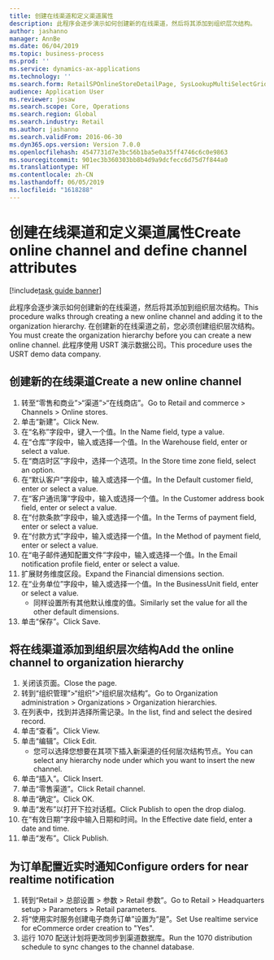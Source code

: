 ```yaml
---
title: 创建在线渠道和定义渠道属性
description: 此程序会逐步演示如何创建新的在线渠道，然后将其添加到组织层次结构。
author: jashanno
manager: AnnBe
ms.date: 06/04/2019
ms.topic: business-process
ms.prod: ''
ms.service: dynamics-ax-applications
ms.technology: ''
ms.search.form: RetailSPOnlineStoreDetailPage, SysLookupMultiSelectGrid, DimensionLookup, OMHierarchyManager, HierarchyDesigner, OMNodeSelection, HierarchyPublishAndCloseForm
audience: Application User
ms.reviewer: josaw
ms.search.scope: Core, Operations
ms.search.region: Global
ms.search.industry: Retail
ms.author: jashanno
ms.search.validFrom: 2016-06-30
ms.dyn365.ops.version: Version 7.0.0
ms.openlocfilehash: 4547731d7e3bc56b1ba5e0a35ff4746c6c0e9863
ms.sourcegitcommit: 901ec3b360303bb8b4d9a9dcfecc6d75d7f844a0
ms.translationtype: HT
ms.contentlocale: zh-CN
ms.lasthandoff: 06/05/2019
ms.locfileid: "1618288"
---
```

# <a name="create-online-channel-and-define-channel-attributes"></a><span data-ttu-id="7efef-103">创建在线渠道和定义渠道属性</span><span class="sxs-lookup"><span data-stu-id="7efef-103">Create online channel and define channel attributes</span></span>

[!include[task guide banner](../includes/task-guide-banner.md)]

<span data-ttu-id="7efef-104">此程序会逐步演示如何创建新的在线渠道，然后将其添加到组织层次结构。</span><span class="sxs-lookup"><span data-stu-id="7efef-104">This procedure walks through creating a new online channel and adding it to the organization hierarchy.</span></span> <span data-ttu-id="7efef-105">在创建新的在线渠道之前，您必须创建组织层次结构。</span><span class="sxs-lookup"><span data-stu-id="7efef-105">You must create the organization hierarchy before you can create a new online channel.</span></span> <span data-ttu-id="7efef-106">此程序使用 USRT 演示数据公司。</span><span class="sxs-lookup"><span data-stu-id="7efef-106">This procedure uses the USRT demo data company.</span></span>


## <a name="create-a-new-online-channel"></a><span data-ttu-id="7efef-107">创建新的在线渠道</span><span class="sxs-lookup"><span data-stu-id="7efef-107">Create a new online channel</span></span>
1. <span data-ttu-id="7efef-108">转至“零售和商业”>“渠道”>“在线商店”。</span><span class="sxs-lookup"><span data-stu-id="7efef-108">Go to Retail and commerce > Channels > Online stores.</span></span>
2. <span data-ttu-id="7efef-109">单击“新建”。</span><span class="sxs-lookup"><span data-stu-id="7efef-109">Click New.</span></span>
3. <span data-ttu-id="7efef-110">在“名称”字段中，键入一个值。</span><span class="sxs-lookup"><span data-stu-id="7efef-110">In the Name field, type a value.</span></span>
4. <span data-ttu-id="7efef-111">在“仓库”字段中，输入或选择一个值。</span><span class="sxs-lookup"><span data-stu-id="7efef-111">In the Warehouse field, enter or select a value.</span></span>
5. <span data-ttu-id="7efef-112">在“商店时区”字段中，选择一个选项。</span><span class="sxs-lookup"><span data-stu-id="7efef-112">In the Store time zone field, select an option.</span></span>
6. <span data-ttu-id="7efef-113">在“默认客户”字段中，输入或选择一个值。</span><span class="sxs-lookup"><span data-stu-id="7efef-113">In the Default customer field, enter or select a value.</span></span>
7. <span data-ttu-id="7efef-114">在“客户通讯簿”字段中，输入或选择一个值。</span><span class="sxs-lookup"><span data-stu-id="7efef-114">In the Customer address book field, enter or select a value.</span></span>
8. <span data-ttu-id="7efef-115">在“付款条款”字段中，输入或选择一个值。</span><span class="sxs-lookup"><span data-stu-id="7efef-115">In the Terms of payment field, enter or select a value.</span></span>
9. <span data-ttu-id="7efef-116">在“付款方式”字段中，输入或选择一个值。</span><span class="sxs-lookup"><span data-stu-id="7efef-116">In the Method of payment field, enter or select a value.</span></span>
10. <span data-ttu-id="7efef-117">在“电子邮件通知配置文件”字段中，输入或选择一个值。</span><span class="sxs-lookup"><span data-stu-id="7efef-117">In the Email notification profile field, enter or select a value.</span></span>
11. <span data-ttu-id="7efef-118">扩展财务维度区段。</span><span class="sxs-lookup"><span data-stu-id="7efef-118">Expand the Financial dimensions section.</span></span>
12. <span data-ttu-id="7efef-119">在“业务单位”字段中，输入或选择一个值。</span><span class="sxs-lookup"><span data-stu-id="7efef-119">In the BusinessUnit field, enter or select a value.</span></span>
    * <span data-ttu-id="7efef-120">同样设置所有其他默认维度的值。</span><span class="sxs-lookup"><span data-stu-id="7efef-120">Similarly set the value for all the other default dimensions.</span></span>  
13. <span data-ttu-id="7efef-121">单击“保存”。</span><span class="sxs-lookup"><span data-stu-id="7efef-121">Click Save.</span></span>

## <a name="add-the-online-channel-to-organization-hierarchy"></a><span data-ttu-id="7efef-122">将在线渠道添加到组织层次结构</span><span class="sxs-lookup"><span data-stu-id="7efef-122">Add the online channel to organization hierarchy</span></span>
1. <span data-ttu-id="7efef-123">关闭该页面。</span><span class="sxs-lookup"><span data-stu-id="7efef-123">Close the page.</span></span>
2. <span data-ttu-id="7efef-124">转到“组织管理”>“组织”>“组织层次结构”。</span><span class="sxs-lookup"><span data-stu-id="7efef-124">Go to Organization administration > Organizations > Organization hierarchies.</span></span>
3. <span data-ttu-id="7efef-125">在列表中，找到并选择所需记录。</span><span class="sxs-lookup"><span data-stu-id="7efef-125">In the list, find and select the desired record.</span></span>
4. <span data-ttu-id="7efef-126">单击“查看”。</span><span class="sxs-lookup"><span data-stu-id="7efef-126">Click View.</span></span>
5. <span data-ttu-id="7efef-127">单击“编辑”。</span><span class="sxs-lookup"><span data-stu-id="7efef-127">Click Edit.</span></span>
    * <span data-ttu-id="7efef-128">您可以选择您想要在其项下插入新渠道的任何层次结构节点。</span><span class="sxs-lookup"><span data-stu-id="7efef-128">You can select any hierarchy node under which you want to insert the new channel.</span></span>  
6. <span data-ttu-id="7efef-129">单击“插入”。</span><span class="sxs-lookup"><span data-stu-id="7efef-129">Click Insert.</span></span>
7. <span data-ttu-id="7efef-130">单击“零售渠道”。</span><span class="sxs-lookup"><span data-stu-id="7efef-130">Click Retail channel.</span></span>
8. <span data-ttu-id="7efef-131">单击“确定”。</span><span class="sxs-lookup"><span data-stu-id="7efef-131">Click OK.</span></span>
9. <span data-ttu-id="7efef-132">单击“发布”以打开下拉对话框。</span><span class="sxs-lookup"><span data-stu-id="7efef-132">Click Publish to open the drop dialog.</span></span>
10. <span data-ttu-id="7efef-133">在“有效日期”字段中输入日期和时间。</span><span class="sxs-lookup"><span data-stu-id="7efef-133">In the Effective date field, enter a date and time.</span></span>
11. <span data-ttu-id="7efef-134">单击“发布”。</span><span class="sxs-lookup"><span data-stu-id="7efef-134">Click Publish.</span></span>

## <a name="configure-orders-for-near-realtime-notification"></a><span data-ttu-id="7efef-135">为订单配置近实时通知</span><span class="sxs-lookup"><span data-stu-id="7efef-135">Configure orders for near realtime notification</span></span>
1. <span data-ttu-id="7efef-136">转到“Retail > 总部设置 > 参数 > Retail 参数”。</span><span class="sxs-lookup"><span data-stu-id="7efef-136">Go to Retail  > Headquarters setup > Parameters > Retail parameters.</span></span>
2. <span data-ttu-id="7efef-137">将“使用实时服务创建电子商务订单”设置为“是”。</span><span class="sxs-lookup"><span data-stu-id="7efef-137">Set Use realtime service for eCommerce order creation to "Yes".</span></span>
3. <span data-ttu-id="7efef-138">运行 1070 配送计划将更改同步到渠道数据库。</span><span class="sxs-lookup"><span data-stu-id="7efef-138">Run the 1070 distribution schedule to sync changes to the channel database.</span></span> 


